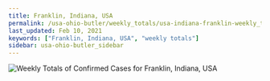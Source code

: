 ```yaml
---
title: Franklin, Indiana, USA
permalink: /usa-ohio-butler/weekly_totals/usa-indiana-franklin-weekly_totals.html
last_updated: Feb 10, 2021
keywords: ["Franklin, Indiana, USA", "weekly totals"]
sidebar: usa-ohio-butler_sidebar
---
```


![Weekly Totals of Confirmed Cases for Franklin, Indiana, USA](/covid_tracker/images/graphs/usa-indiana-franklin-weekly_totals_graph.png)

